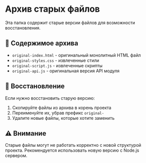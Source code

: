 # Архив старых файлов

Эта папка содержит старые версии файлов для возможности восстановления.

## 📁 Содержимое архива

- `original-index.html` - оригинальный монолитный HTML файл
- `original-styles.css` - извлеченные стили
- `original-script.js` - извлеченные скрипты
- `original-api.js` - оригинальная версия API модуля

## 🔄 Восстановление

Если нужно восстановить старую версию:

1. Скопируйте файлы из архива в корень проекта
2. Переименуйте их, убрав префикс `original-`
3. Удалите новые файлы, которые хотите заменить

## ⚠️ Внимание

Старые файлы могут не работать корректно с новой структурой проекта.
Рекомендуется использовать новую версию с Node.js сервером.
